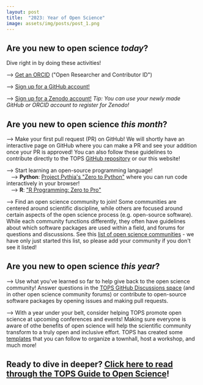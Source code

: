 ```yaml
---
layout: post
title:  "2023: Year of Open Science"
image: assets/img/posts/post_1.png
---
```

## Are you new to open science *today*?
Dive right in by doing these activities!

--> [Get an ORCID](https://orcid.org/register) ("Open Researcher and Contributor ID") 

--> [Sign up for a GitHub account!](https://github.com/signup?ref_cta=Sign+up&ref_loc=header+logged+out&ref_page=%2F&source=header-home)

--> [Sign up for a Zenodo account!](https://zenodo.org/signup/) *Tip: You can use your newly made GitHub or ORCID account to register for Zenodo!*


## Are you new to open science *this month*?

--> Make your first pull request (PR) on GitHub! We will shortly have an interactive page on GitHub where you can make a PR and see your addition once your PR is approved! You can also follow these guidelines to contribute directly to the TOPS [GitHub repository](https://github.com/nasa/Transform-to-Open-Science) or our this website!

--> Start learning an open-source programming language!  
&nbsp;&nbsp;&nbsp;--> **Python**: [Project Pythia's "Zero to Python"](https://foundations.projectpythia.org/foundations/quickstart.html) where you can run code interactively in your browser!  
&nbsp;&nbsp;&nbsp;--> **R**: ["R Programming: Zero to Pro"](https://r02pro.github.io/index.html#preface)

--> Find an open science community to join! Some communities are centered around scientific discipline, while others are focused around certain aspects of the open science process (e.g. open-source software). While each community functions differently, they often have guidelines about which software packages are used within a field, and forums for questions and discussions. See this [list of open science communities](https://nasa.github.io/Transform-to-Open-Science-Book/Open_Science_Cookbook/reading_list.html#open-science-communities-blogs-and-mentorship) - we have only just started this list, so please add your community if you don't see it listed!


## Are you new to open science *this year*?

--> Use what you've learned so far to help give back to the open science community! Answer questions in the [TOPS GitHub Discussions space](https://github.com/nasa/Transform-to-Open-Science/discussions) (and in other open science community forums) or contribute to open-source software packages by opening issues and making pull requests. 

--> With a year under your belt, consider helping TOPS promote open science at upcoming conferences and events! Making sure everyone is aware of othe benefits of open science will help the scientific community transform to a truly open and inclusive effort. TOPS has created some [templates](https://nasa.github.io/Transform-to-Open-Science-Book/Organizing_OS_Activities/readme.html) that you can follow to organize a townhall, host a workshop, and much more! 

## Ready to dive in deeper? [Click here to read through the TOPS Guide to Open Science](https://nasa.github.io/Transform-to-Open-Science-Book/Open_Science_Cookbook/Your_Open_Science_Journey.html#section-1-core-open-science-skills)!
